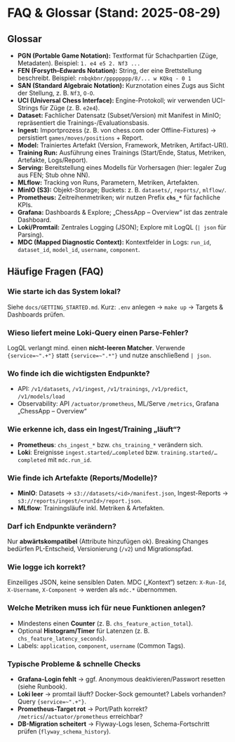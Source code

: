 # FAQ & Glossar (Stand: 2025-08-29)

## Glossar
- **PGN (Portable Game Notation):** Textformat für Schachpartien (Züge, Metadaten). Beispiel: `1. e4 e5 2. Nf3 ...`
- **FEN (Forsyth–Edwards Notation):** String, der eine Brettstellung beschreibt. Beispiel: `rnbqkbnr/pppppppp/8/... w KQkq - 0 1`
- **SAN (Standard Algebraic Notation):** Kurznotation eines Zugs aus Sicht der Stellung, z. B. `Nf3`, `O-O`.
- **UCI (Universal Chess Interface):** Engine-Protokoll; wir verwenden UCI-Strings für Züge (z. B. `e2e4`).
- **Dataset:** Fachlicher Datensatz (Subset/Version) mit Manifest in MinIO; repräsentiert die Trainings-/Evaluationsbasis.
- **Ingest:** Importprozess (z. B. von chess.com oder Offline-Fixtures) → persistiert `games/moves/positions` + Report.
- **Model:** Trainiertes Artefakt (Version, Framework, Metriken, Artifact-URI).
- **Training Run:** Ausführung eines Trainings (Start/Ende, Status, Metriken, Artefakte, Logs/Report).
- **Serving:** Bereitstellung eines Modells für Vorhersagen (hier: legaler Zug aus FEN; Stub ohne NN).
- **MLflow:** Tracking von Runs, Parametern, Metriken, Artefakten.
- **MinIO (S3):** Objekt-Storage; Buckets: z. B. `datasets/`, `reports/`, `mlflow/`.
- **Prometheus:** Zeitreihenmetriken; wir nutzen Prefix **`chs_*`** für fachliche KPIs.
- **Grafana:** Dashboards & Explore; „ChessApp – Overview“ ist das zentrale Dashboard.
- **Loki/Promtail:** Zentrales Logging (JSON); Explore mit LogQL (`| json` für Parsing).
- **MDC (Mapped Diagnostic Context):** Kontextfelder in Logs: `run_id`, `dataset_id`, `model_id`, `username`, `component`.

## Häufige Fragen (FAQ)

### Wie starte ich das System lokal?
Siehe `docs/GETTING_STARTED.md`. Kurz: `.env` anlegen → `make up` → Targets & Dashboards prüfen.

### Wieso liefert meine Loki-Query einen Parse-Fehler?
LogQL verlangt mind. einen **nicht-leeren Matcher**. Verwende `{service=~".+"}` statt `{service=~".*"}` und nutze anschließend `| json`.

### Wo finde ich die wichtigsten Endpunkte?
- API: `/v1/datasets`, `/v1/ingest`, `/v1/trainings`, `/v1/predict`, `/v1/models/load`
- Observability: API `/actuator/prometheus`, ML/Serve `/metrics`, Grafana „ChessApp – Overview“

### Wie erkenne ich, dass ein Ingest/Training „läuft“?
- **Prometheus**: `chs_ingest_*` bzw. `chs_training_*` verändern sich.
- **Loki**: Ereignisse `ingest.started/…completed` bzw. `training.started/…completed` mit `mdc.run_id`.

### Wie finde ich Artefakte (Reports/Modelle)?
- **MinIO**: Datasets → `s3://datasets/<id>/manifest.json`, Ingest-Reports → `s3://reports/ingest/<runId>/report.json`.
- **MLflow**: Trainingsläufe inkl. Metriken & Artefakten.

### Darf ich Endpunkte verändern?
Nur **abwärtskompatibel** (Attribute hinzufügen ok). Breaking Changes bedürfen PL-Entscheid, Versionierung (`/v2`) und Migrationspfad.

### Wie logge ich korrekt?
Einzeiliges JSON, keine sensiblen Daten. MDC („Kontext“) setzen: `X-Run-Id`, `X-Username`, `X-Component` → werden als `mdc.*` übernommen.

### Welche Metriken muss ich für neue Funktionen anlegen?
- Mindestens einen **Counter** (z. B. `chs_feature_action_total`).
- Optional **Histogram/Timer** für Latenzen (z. B. `chs_feature_latency_seconds`).
- Labels: `application`, `component`, `username` (Common Tags).

### Typische Probleme & schnelle Checks
- **Grafana-Login fehlt** → ggf. Anonymous deaktivieren/Passwort resetten (siehe Runbook).
- **Loki leer** → promtail läuft? Docker-Sock gemountet? Labels vorhanden? Query `{service=~".+"}`.
- **Prometheus-Target rot** → Port/Path korrekt? `/metrics`/`/actuator/prometheus` erreichbar?
- **DB-Migration scheitert** → Flyway-Logs lesen, Schema-Fortschritt prüfen (`flyway_schema_history`).

